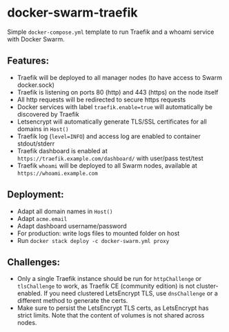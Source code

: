 # docker-swarm-traefik

Simple `docker-compose.yml` template to run Traefik and a whoami service with Docker Swarm.

## Features:

- Traefik will be deployed to all manager nodes (to have access to Swarm docker.sock)
- Traefik is listening on ports 80 (http) and 443 (https) on the node itself
- All http requests will be redirected to secure https requests
- Docker services with label `traefik.enable=true` will automatically be discovered by Traefik
- Letsencrypt will automatically generate TLS/SSL certificates for all domains in `Host()`
- Traefik log (`level=INFO`) and access log are enabled to container stdout/stderr
- Traefik dashboard is enabled at `https://traefik.example.com/dashboard/` with user/pass test/test
- Traefik `whoami` will be deployed to all Swarm nodes, available at `https://whoami.example.com`

## Deployment:

- Adapt all domain names in `Host()`
- Adapt `acme.email`
- Adapt dashboard username/password
- For production: write logs files to mounted folder on host
- Run `docker stack deploy -c docker-swarm.yml proxy`

## Challenges:

- Only a single Traefik instance should be run for `httpChallenge` or `tlsChallenge` to work, as Traefik CE (community edition) is not cluster-enabled. If you need clustered LetsEncrypt TLS, use `dnsChallenge` or a different method to generate the certs.
- Make sure to persist the LetsEncrypt TLS certs, as LetsEncrypt has strict limits. Note that the content of volumes is not shared across nodes.
